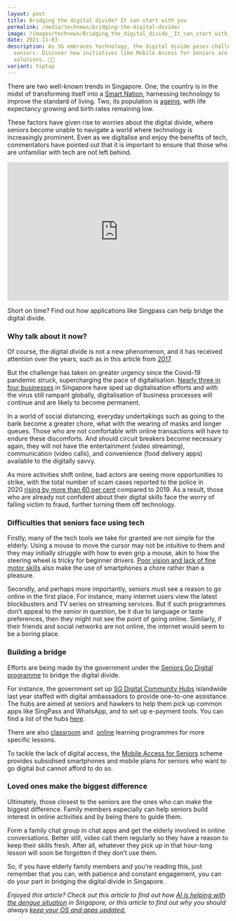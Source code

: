 ```yaml
---
layout: post
title: Bridging the digital divide? It can start with you
permalink: /media/technews/bridging-the-digital-divide/
image: /images/technews/Bridging_the_digital_divide__It_can_start_with_you_1.jpg
date: 2021-11-03
description: As SG embraces technology, the digital divide poses challenges for
  seniors. Discover how initiatives like Mobile Access for Seniors are providing
  solutions. 🧓💡
variant: tiptap
---
```

<p>There are two well-known trends in Singapore. One, the country is in the
midst of transforming itself into a&nbsp;<a href="https://www.smartnation.gov.sg/about-smart-nation/transforming-singapore" class="editor-rtfLink" rel="noopener noreferrer nofollow" target="_blank">Smart Nation</a>,
harnessing technology to improve the standard of living. Two, its population
is&nbsp;<a href="https://www.msf.gov.sg/research-and-data/Research-and-Statistics/Pages/Singapore-Demographic-Resident-Population-Above-65.aspx" class="editor-rtfLink" rel="noopener noreferrer nofollow" target="_blank">ageing</a>,
with life expectancy growing and birth rates remaining low.</p>
<p>These factors have given rise to worries about the digital divide, where
seniors become unable to navigate a world where technology is increasingly
prominent. Even as we digitalise and enjoy the benefits of tech, commentators
have pointed out that it is important to ensure that those who are unfamiliar
with tech are not left behind.</p>
<div class="iframe-wrapper">
<iframe style="max-width: 100%;" height="315" width="560" allowfullscreen="true" frameborder="0" src="https://www.youtube.com/embed/rUZf1ZcB0NY?si=uO6S1SgRfJQVi1OZ"></iframe>
</div>
<p>Short on time? Find out how applications like Singpass can help bridge
the digital divide.</p>
<h3>Why talk about it now?</h3>
<p>Of course, the digital divide is not a new phenomenon, and it has received
attention over the years, such as in this article from&nbsp;<a href="https://www.todayonline.com/singapore/big-read-feeling-lost-digital-world-some-elderly-shun-technology" class="editor-rtfLink" rel="noopener noreferrer nofollow" target="_blank">2017</a>.</p>
<p>But the challenge has taken on greater urgency since the Covid-19 pandemic
struck, supercharging the pace of digitalisation.&nbsp;<a href="https://www.businesstimes.com.sg/government-economy/73-of-singapore-businesses-speeding-up-digitalisation-amid-covid-19-study" class="editor-rtfLink" rel="noopener noreferrer nofollow" target="_blank">Nearly three in four businesses</a>&nbsp;in
Singapore have sped up digitalisation efforts and with the virus still
rampant globally, digitalisation of business processes will continue and
are likely to become permanent.</p>
<p>In a world of social distancing, everyday undertakings such as going to
the bank become a greater chore, what with the wearing of masks and longer
queues. Those who are not comfortable with online transactions will have
to endure these discomforts. And should circuit breakers become necessary
again, they will not have the entertainment (video streaming), communication
(video calls), and convenience (food delivery apps) available to the digitally
savvy.</p>
<p>As more activities shift online, bad actors are seeing more opportunities
to strike, with the total number of scam cases reported to the police in
2020&nbsp;<a href="https://www.channelnewsasia.com/news/singapore/more-than-201-million-cheated-top-10-scam-types-2020-police-14145720" class="editor-rtfLink" rel="noopener noreferrer nofollow" target="_blank">rising by more than 60 per cent</a>&nbsp;compared
to 2019. As a result, those who are already not confident about their digital
skills face the worry of falling victim to fraud, further turning them
off technology.</p>
<h3>Difficulties that seniors face using tech</h3>
<p>Firstly, many of the tech tools we take for granted are not simple for
the elderly. Using a mouse to move the cursor may not be intuitive to them
and they may initially struggle with how to even grip a mouse, akin to
how the steering wheel is tricky for beginner drivers.&nbsp;<a href="https://www.duke-nus.edu.sg/allnews/media-releases/poor-health-contributing-to-digital-divide-among-older-singaporeans" class="editor-rtfLink" rel="noopener noreferrer nofollow" target="_blank">Poor vision and lack of fine motor skills</a>&nbsp;also
make the use of smartphones a chore rather than a pleasure.</p>
<p>Secondly, and perhaps more importantly, seniors must see a reason to go
online in the first place. For instance, many internet users view the latest
blockbusters and TV series on streaming services. But if such programmes
don’t appeal to the senior in question, be it due to language or taste
preferences, then they might not see the point of going online. Similarly,
if their friends and social networks are not online, the internet would
seem to be a boring place.</p>
<h3>Building a bridge</h3>
<p>Efforts are being made by the government under the&nbsp;<a href="https://www.imda.gov.sg/en/seniorsgodigital" class="editor-rtfLink" rel="noopener noreferrer nofollow" target="_blank">Seniors Go Digital programme</a>&nbsp;to
bridge the digital divide.</p>
<p>For instance, the government set up&nbsp;<a href="https://www.imda.gov.sg/news-and-events/Media-Room/Media-Releases/2020/SG-Digital-Community-Hubs-to-be-Launched-Islandwide--to-Boost-Nationwide-Digitalisation-Movement" class="editor-rtfLink" rel="noopener noreferrer nofollow" target="_blank">SG Digital Community Hubs</a>&nbsp;islandwide
last year staffed with digital ambassadors to provide one-to-one assistance.
The hubs are aimed at seniors and hawkers to help them pick up common apps
like SingPass and WhatsApp, and to set up e-payment tools. You can find
a list of the hubs&nbsp;<a href="https://www.imda.gov.sg/en/seniorsgodigital/Learn/Guided-Learning/SG-Digital-Community-Hubs" class="editor-rtfLink" rel="noopener noreferrer nofollow" target="_blank">here</a>.</p>
<p>There are also&nbsp;<a href="https://www.imda.gov.sg/en/seniorsgodigital/Learn/Guided-Learning/Learning-Programs" class="editor-rtfLink" rel="noopener noreferrer nofollow" target="_blank">classroom</a>&nbsp;and&nbsp;
<a href="https://www.imda.gov.sg/en/seniorsgodigital/Learn/Guided-Learning/Group-Sessions" class="editor-rtfLink" rel="noopener noreferrer nofollow" target="_blank">online</a>&nbsp;learning programmes for more specific lessons.</p>
<p>To tackle the lack of digital access, the&nbsp;<a href="https://www.imda.gov.sg/programme-listing/Mobile-Access-for-Seniors" class="editor-rtfLink" rel="noopener noreferrer nofollow" target="_blank">Mobile Access for Seniors</a>&nbsp;scheme
provides subsidised smartphones and mobile plans for seniors who want to
go digital but cannot afford to do so.</p>
<h3>Loved ones make the biggest difference</h3>
<p>Ultimately, those closest to the seniors are the ones who can make the
biggest difference. Family members especially can help seniors build interest
in online activities and by being there to guide them.</p>
<p>Form a family chat group in chat apps and get the elderly involved in
online conversations. Better still, video call them regularly so they have
a reason to keep their skills fresh. After all, whatever they pick up in
that hour-long lesson will soon be forgotten if they don’t use them.</p>
<p>So, if you have elderly family members and you’re reading this, just remember
that you can, with patience and constant engagement, you can do your part
in bridging the digital divide in Singapore.</p>
<p><em>Enjoyed this article? Check out this article to find out how&nbsp;<a href="https://www.tech.gov.sg/media/technews/using-ai-to-differentiate-mosquito-larvae" class="editor-rtfLink" rel="noopener noreferrer nofollow" target="_blank">AI is helping with the dengue situation</a>&nbsp;in Singapore, or this article to find out why you should always&nbsp;<a href="https://www.tech.gov.sg/media/technews/why-you-shouldnt-ignore-os-and-app-updates" class="editor-rtfLink" rel="noopener noreferrer nofollow" target="_blank">keep your OS and apps updated.</a></em>
</p>